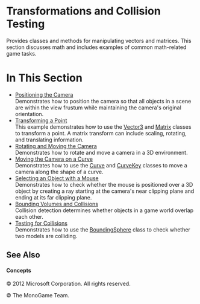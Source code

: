 
# Transformations and Collision Testing

Provides classes and methods for manipulating vectors and matrices. This section discusses math and includes examples of common math-related game tasks.

# In This Section

  - [Positioning the Camera](HowTo_Position_the_Camera.md)  
    Demonstrates how to position the camera so that all objects in a scene are within the view frustum while maintaining the camera's original orientation.
  - [Transforming a Point](HowTo_Transform_a_Point.md)  
    This example demonstrates how to use the [Vector3](bb199670.md) and [Matrix](bb197911.md) classes to transform a point. A matrix transform can include scaling, rotating, and translating information.
  - [Rotating and Moving the Camera](HowTo_Rotate_and_Move_the_Camera.md)  
    Demonstrates how to rotate and move a camera in a 3D environment.
  - [Moving the Camera on a Curve](HowTo_Move_the_Camera_on_a_Curve.md)  
    Demonstrates how to use the [Curve](bb196070.md) and [CurveKey](bb196065.md) classes to move a camera along the shape of a curve.
  - [Selecting an Object with a Mouse](HowTo_Select_and_Object_with_a_Mouse.md)  
    Demonstrates how to check whether the mouse is positioned over a 3D object by creating a ray starting at the camera's near clipping plane and ending at its far clipping plane.
  - [Bounding Volumes and Collisions](HowTo_Bounding_Volumes_and_Collisions.md)  
    Collision detection determines whether objects in a game world overlap each other.
  - [Testing for Collisions](HowTo_Test_for_Collisions.md)  
    Demonstrates how to use the [BoundingSphere](bb195173.md) class to check whether two models are colliding.

## See Also

#### Concepts

© 2012 Microsoft Corporation. All rights reserved.  

© The MonoGame Team.
